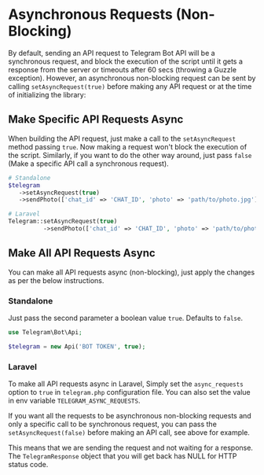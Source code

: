 # Asynchronous Requests (Non-Blocking)

By default, sending an API request to Telegram Bot API will be a synchronous request, and block the execution of the script until it gets a response from the server or timeouts after 60 secs (throwing a Guzzle exception).
However, an asynchronous non-blocking request can be sent by calling `setAsyncRequest(true)` before making any API request or at the time of initializing the library:

## Make Specific API Requests Async

When building the API request, just make a call to the `setAsyncRequest` method passing `true`. Now making a request won't block the execution of the script. Similarly, if you want to do the other way around, just pass `false` (Make a specific API call a synchronous request).

```php
# Standalone
$telegram
   ->setAsyncRequest(true)
   ->sendPhoto(['chat_id' => 'CHAT_ID', 'photo' => 'path/to/photo.jpg']);

# Laravel
Telegram::setAsyncRequest(true)
          ->sendPhoto(['chat_id' => 'CHAT_ID', 'photo' => 'path/to/photo.jpg']);
```

## Make All API Requests Async

You can make all API requests async (non-blocking), just apply the changes as per the below instructions.

### Standalone

Just pass the second parameter a boolean value `true`. Defaults to `false`.

```php
use Telegram\Bot\Api;

$telegram = new Api('BOT TOKEN', true);
```

### Laravel

To make all API requests async in Laravel, Simply set the `async_requests` option to `true` in `telegram.php` configuration file. You can also set the value in env variable `TELEGRAM_ASYNC_REQUESTS`.

If you want all the requests to be asynchronous non-blocking requests and only a specific call to be synchronous request, you can pass the `setAsyncRequest(false)` before making an API call, see above for example.

This means that we are sending the request and not waiting for a response.
The `TelegramResponse` object that you will get back has NULL for HTTP status code.
